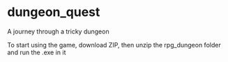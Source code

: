 # dungeon_quest
A journey through a tricky dungeon

To start using the game, download ZIP, then unzip the rpg_dungeon folder and run the .exe in it

